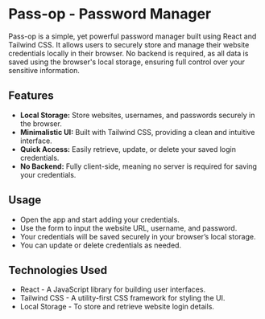 # Pass-op - Password Manager

Pass-op is a simple, yet powerful password manager built using React and Tailwind CSS. It allows users to securely store and manage their website credentials locally in their browser. No backend is required, as all data is saved using the browser's local storage, ensuring full control over your sensitive information.

## Features

- **Local Storage:** Store websites, usernames, and passwords securely in the browser.
- **Minimalistic UI:** Built with Tailwind CSS, providing a clean and intuitive interface.
- **Quick Access:** Easily retrieve, update, or delete your saved login credentials.
- **No Backend:** Fully client-side, meaning no server is required for saving your credentials.

## Usage

- Open the app and start adding your credentials.
- Use the form to input the website URL, username, and password.
- Your credentials will be saved securely in your browser’s local storage.
- You can update or delete credentials as needed.

## Technologies Used

- React - A JavaScript library for building user interfaces.
- Tailwind CSS - A utility-first CSS framework for styling the UI.
- Local Storage - To store and retrieve website login details.

